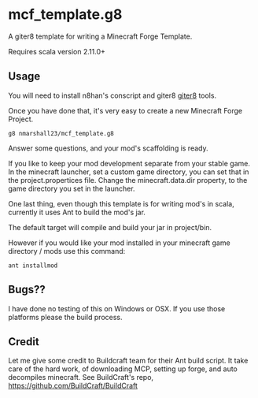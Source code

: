 mcf_template.g8
===============

A giter8 template for writing a Minecraft Forge Template.

Requires scala version 2.11.0+

Usage
-----

You will need to install n8han's conscript and giter8 [giter8](https://github.com/n8han/giter8#readme) tools.

Once you have done that, it's very easy to create a new Minecraft Forge Project.

	g8 nmarshall23/mcf_template.g8

Answer some questions, and your mod's scaffolding is ready.

If you like to keep your mod development separate from your stable game. In the minecraft launcher, set a custom game directory, you can set that in the project.propertices file. Change the minecraft.data.dir property, to the game directory you set in the launcher. 

One last thing, even though this template is for writing mod's in scala, currently it uses Ant to build the mod's jar. 

The default target will compile and build your jar in project/bin.

However if you would like your mod installed in your minecraft game directory / mods use this command:

	ant installmod


Bugs??
------

I have done no testing of this on Windows or OSX. If you use those platforms please the build process. 


Credit
------

Let me give some credit to Buildcraft team for their Ant build script. It take care of the hard work, of downloading MCP, setting up forge, and auto decompiles minecraft.  See BuildCraft's repo, https://github.com/BuildCraft/BuildCraft
